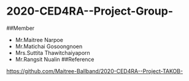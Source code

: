 # 2020-CED4RA--Project-Group-

##Member

- Mr.Maitree Narpoe
- Mr.Matichai Gosoongnoen
- Mrs.Suttita Thawitchaiyaporn
- Mr.Rangsit  Nualin
##Reference

<https://github.com/Maitree-Ballband/2020-CED4RA--Project-TAKOB->
